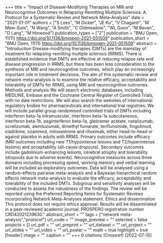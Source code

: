 +++
title = "Impact of Disease-Modifying Therapies on MRI and Neurocognitive Outcomes in Relapsing-Remitting Multiple Sclerosis: A Protocol for a Systematic Review and Network Meta-Analysis"
date = "2021-01-01"
authors = ["S Lees", "M Dicker", "JE Ku", "V Chaganti", "M Mew-Sum", "N Wang", "A Smith", "C Oldmeadow", "WL Goon", "M Bevan", "D Lang", "M Hinwood"]
publication_types = ["2"]
publication = "BMJ Open, 11(11) https://doi.org/10.1136/bmjopen-2021-051509"
publication_short = "BMJ Open, 11(11) https://doi.org/10.1136/bmjopen-2021-051509"
abstract = "Introduction Disease-modifying therapies (DMTs) are the mainstay of treatment for relapsing-remitting multiple sclerosis (RRMS). There is established evidence that DMTs are effective at reducing relapse rate and disease progression in RRMS, but there has been less consideration to the synthesis of MRI and neurocognitive outcomes, which play an increasingly important role in treatment decisions. The aim of this systematic review and network meta-analysis is to examine the relative efficacy, acceptability and tolerability of DMTs for RRMS, using MRI and neurocognitive outcomes. Methods and analysis We will search electronic databases, including MEDLINE, Embase and the Cochrane Central Register of Controlled Trials, with no date restrictions. We will also search the websites of international regulatory bodies for pharmaceuticals and international trial registries. We will include parallel group randomised controlled trials of DMTs including interferon beta-1a intramuscular, interferon beta-1a subcutaneous, interferon beta-1b, peginterferon beta-1a, glatiramer acetate, natalizumab, ocrelizumab, alemtuzumab, dimethyl fumarate, teriflunomide, fingolimod, cladribine, ozanimod, mitoxantrone and rituximab, either head-to-head or against placebo in adults with RRMS. Primary outcomes include efficacy (MRI outcomes including new T1/hypointense lesions and T2/hyperintense lesions) and acceptability (all-cause dropouts). Secondary outcomes include gadolinium-enhancing lesions, cerebral atrophy and tolerability (dropouts due to adverse events). Neurocognitive measures across three domains including processing speed, working memory and verbal learning will be included as exploratory outcomes. Data will be analysed using a random-effects pairwise meta-analysis and a Bayesian hierarchical random effects network meta-analysis to evaluate the efficacy, acceptability and tolerability of the included DMTs. Subgroup and sensitivity analyses will be conducted to assess the robustness of the findings. The review will be reported using the Preferred Reporting Items for Systematic Reviews incorporating Network Meta-Analyses statement. Ethics and dissemination This protocol does not require ethics approval. Results will be disseminated in a peer-reviewed academic journal. PROSPERO registration number CRD42021239630."
abstract_short = ""
tags = ["network meta-analysis","protocol"]
url_code = ""
image_preview = ""
selected = false
projects = []
url_pdf = ""
url_preprint = ""
url_dataset = ""
url_project = ""
url_slides = ""
url_video = ""
url_poster = ""
math = true
highlight = true
[header]
image = ""
caption = ""
+++
0 citations (Crossref) [2022-07-10]
